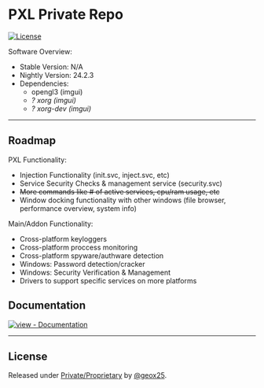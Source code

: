 # PXL Private Repo

<!--[![GitHub tag](https://img.shields.io/github/tag/geox25/PXL-private-codebase?include_prereleases=&sort=semver&color=blue)](https://github.com/geox25/PXL-private-codebase/releases/)
![Lines of code](https://img.shields.io/tokei/lines/:provider/:user/:repo)
-->
[![License](https://img.shields.io/badge/License-Private%2FProprietary-blue)](#license)

Software Overview:
- Stable Version: N/A
- Nightly Version: 24.2.3
- Dependencies:
  - opengl3 (imgui)
  - *? xorg (imgui)*
  - *? xorg-dev (imgui)*

---

## Roadmap

PXL Functionality:
- Injection Functionality (init.svc, inject.svc, etc)
- Service Security Checks & management service (security.svc)
- <s>More commands like # of active services, cpu/ram usage, etc</s>
- Window docking functionality with other windows (file browser, performance overview, system info)

Main/Addon Functionality:
- Cross-platform keyloggers
- Cross-platform proccess monitoring
- Cross-platform spyware/authware detection
- Windows: Password detection/cracker
- Windows: Security Verification & Management
- Drivers to support specific services on more platforms

</div>

## Documentation

<div align="left">

[![view - Documentation](https://img.shields.io/badge/view-Documentation-blue?style=for-the-badge)](/docs/ "Go to project documentation")

</div>

---

## License

Released under [Private/Proprietary](/LICENSE) by [@geox25](https://github.com/geox25).
